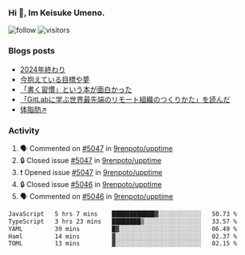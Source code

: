 ### Hi 👋, Im Keisuke Umeno.

<!--
**9renpoto/9renpoto** is a ✨ _special_ ✨ repository because its `README.md` (this file) appears on your GitHub profile.

Here are some ideas to get you started:

- 🔭 I’m currently working on ...
- 🌱 I’m currently learning ...
- 👯 I’m looking to collaborate on ...
- 🤔 I’m looking for help with ...
- 💬 Ask me about ...
- 📫 How to reach me: ...
- 😄 Pronouns: ...
- ⚡ Fun fact: ...
-->

![follow](https://img.shields.io/github/followers/9renpoto?label=Follow&style=social)
![visitors](https://komarev.com/ghpvc/?username=9renpoto&label=Profile%20views&color=0e75b6&style=flat)

### Blogs posts

<!-- BLOG-POST-LIST:START -->
- [2024年終わり](https://9renpoto.win/entry/2024/12/31/2024-end)
- [今抱えている目標や夢](https://9renpoto.win/entry/2024/12/02/objective)
- [「書く習慣」という本が面白かった](https://9renpoto.win/entry/2024/11/11/leave_a_feeling_sad)
- [「GitLabに学ぶ世界最先端のリモート組織のつくりかた」を読んだ](https://9renpoto.win/entry/2024/09/10/remote_organization)
- [体脂肪↗](https://9renpoto.win/entry/2024/08/12/gaining_fat)
<!-- BLOG-POST-LIST:END -->

### Activity

<!--START_SECTION:activity-->
1. 🗣 Commented on [#5047](https://github.com/9renpoto/upptime/issues/5047#issuecomment-2574778719) in [9renpoto/upptime](https://github.com/9renpoto/upptime)
2. 🔒 Closed issue [#5047](https://github.com/9renpoto/upptime/issues/5047) in [9renpoto/upptime](https://github.com/9renpoto/upptime)
3. ❗ Opened issue [#5047](https://github.com/9renpoto/upptime/issues/5047) in [9renpoto/upptime](https://github.com/9renpoto/upptime)
4. 🔒 Closed issue [#5046](https://github.com/9renpoto/upptime/issues/5046) in [9renpoto/upptime](https://github.com/9renpoto/upptime)
5. 🗣 Commented on [#5046](https://github.com/9renpoto/upptime/issues/5046#issuecomment-2574517490) in [9renpoto/upptime](https://github.com/9renpoto/upptime)
<!--END_SECTION:activity-->

<!--START_SECTION:waka-->

```txt
JavaScript   5 hrs 7 mins    ████████████▓░░░░░░░░░░░░   50.73 %
TypeScript   3 hrs 23 mins   ████████▒░░░░░░░░░░░░░░░░   33.57 %
YAML         39 mins         █▓░░░░░░░░░░░░░░░░░░░░░░░   06.49 %
Haml         14 mins         ▓░░░░░░░░░░░░░░░░░░░░░░░░   02.37 %
TOML         13 mins         ▓░░░░░░░░░░░░░░░░░░░░░░░░   02.15 %
```

<!--END_SECTION:waka-->
